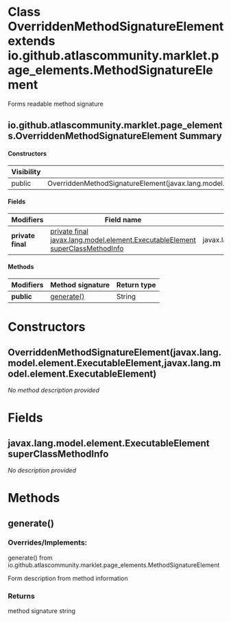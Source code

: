 Class OverriddenMethodSignatureElement extends io.github.atlascommunity.marklet.page_elements.MethodSignatureElement
====================================================================================================================
Forms readable method signature

io.github.atlascommunity.marklet.page_elements.OverriddenMethodSignatureElement Summary
-------
#### Constructors
| Visibility | Signature                                                                                                               |
| ---------- | ----------------------------------------------------------------------------------------------------------------------- |
| public     | OverriddenMethodSignatureElement(javax.lang.model.element.ExecutableElement,javax.lang.model.element.ExecutableElement) |
#### Fields
| Modifiers         | Field name                                                                                                                                    | Type                                       |
| ----------------- | --------------------------------------------------------------------------------------------------------------------------------------------- | ------------------------------------------ |
| **private final** | [private final javax.lang.model.element.ExecutableElement superClassMethodInfo](#javaxlangmodelelementexecutableelement-superclassmethodinfo) | javax.lang.model.element.ExecutableElement |
#### Methods
| Modifiers  | Method signature        | Return type |
| ---------- | ----------------------- | ----------- |
| **public** | [generate()](#generate) | String      |

Constructors
============
OverriddenMethodSignatureElement(javax.lang.model.element.ExecutableElement,javax.lang.model.element.ExecutableElement)
-----------------------------------------------------------------------------------------------------------------------
*No method description provided*


Fields
======
javax.lang.model.element.ExecutableElement superClassMethodInfo
---------------------------------------------------------------
*No description provided*


Methods
=======
generate()
----------
### Overrides/Implements:
generate() from io.github.atlascommunity.marklet.page_elements.MethodSignatureElement

Form description from method information

### Returns

method signature string


